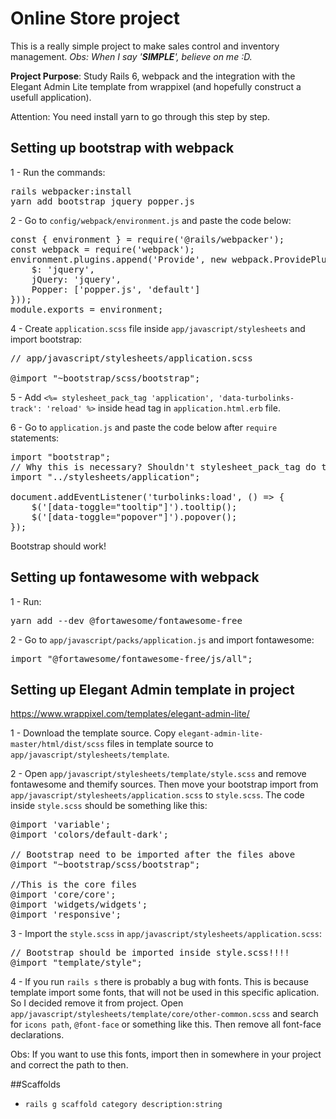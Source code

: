 # Online Store project

This is a really simple project to make sales control and inventory management.
*Obs: When I say '**SIMPLE**', believe on me :D.*
 
**Project Purpose**: Study Rails 6, webpack and the integration 
with the Elegant Admin Lite template from wrappixel (and hopefully construct a usefull application).

Attention: You need install yarn to go through this step by step. 

## Setting up bootstrap with webpack

1 - Run the commands:
<pre>
rails webpacker:install
yarn add bootstrap jquery popper.js
</pre>

2 - Go to `config/webpack/environment.js` and paste the code below:

<pre>
const { environment } = require('@rails/webpacker');
const webpack = require('webpack');
environment.plugins.append('Provide', new webpack.ProvidePlugin({
    $: 'jquery',
    jQuery: 'jquery',
    Popper: ['popper.js', 'default']
}));
module.exports = environment;
</pre>

4 - Create `application.scss` file inside `app/javascript/stylesheets` and import bootstrap:
<pre>
// app/javascript/stylesheets/application.scss

@import "~bootstrap/scss/bootstrap";
</pre>

5 - Add `<%= stylesheet_pack_tag 'application', 'data-turbolinks-track': 'reload' %>` 
inside head tag in `application.html.erb` file.  

6 - Go to `application.js` and paste the code below after `require` statements:
<pre>
import "bootstrap";
// Why this is necessary? Shouldn't stylesheet_pack_tag do this work? I really don't know!
import "../stylesheets/application";

document.addEventListener('turbolinks:load', () => {
    $('[data-toggle="tooltip"]').tooltip();
    $('[data-toggle="popover"]').popover();
});
</pre>

Bootstrap should work!

## Setting up fontawesome with webpack

1 - Run:
<pre>
yarn add --dev @fortawesome/fontawesome-free
</pre>

2 - Go to `app/javascript/packs/application.js` and import fontawesome:
<pre>
import "@fortawesome/fontawesome-free/js/all";
</pre>

## Setting up Elegant Admin template in project 
https://www.wrappixel.com/templates/elegant-admin-lite/

1 - Download the template source. Copy `elegant-admin-lite-master/html/dist/scss` files in template source
to `app/javascript/stylesheets/template`. 

2 - Open `app/javascript/stylesheets/template/style.scss` and remove fontawesome and themify sources. 
Then move your bootstrap import from `app/javascript/stylesheets/application.scss` to `style.scss`.
The code inside `style.scss` should be something like this:
<pre>
@import 'variable';
@import 'colors/default-dark';

// Bootstrap need to be imported after the files above
@import "~bootstrap/scss/bootstrap";

//This is the core files
@import 'core/core';
@import 'widgets/widgets';
@import 'responsive';
</pre>

3 - Import the `style.scss` in `app/javascript/stylesheets/application.scss`:
<pre>
// Bootstrap should be imported inside style.scss!!!!
@import "template/style";
</pre> 

4 - If you run `rails s` there is probably a bug with fonts. This is because template import some fonts,
that will not be used in this specific aplication. So I decided remove it from project.
Open `app/javascript/stylesheets/template/core/other-common.scss` and search for `icons path`, `@font-face` or something like this.
Then remove all font-face declarations. 

Obs: If you want to use this fonts, import then in somewhere in your project
and correct the path to then.


##Scaffolds

- `rails g scaffold category description:string`
